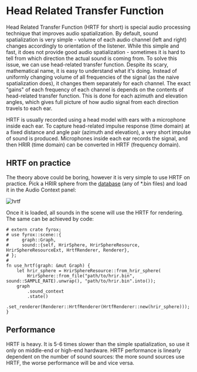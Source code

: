 # Head Related Transfer Function

Head Related Transfer Function (HRTF for short) is special audio processing technique that improves audio spatialization.
By default, sound spatialization is very simple - volume of each audio channel (left and right) changes accordingly to
orientation of the listener. While this simple and fast, it does not provide good audio spatialization - sometimes
it is hard to tell from which direction the actual sound is coming from. To solve this issue, we can use head-related
transfer function. Despite its scary, mathematical name, it is easy to understand what it's doing. Instead of uniformly
changing volume of all frequencies of the signal (as the naive spatialization does), it changes them separately for
each channel. The exact "gains" of each frequency of each channel is depends on the contents of head-related transfer
function. This is done for each azimuth and elevation angles, which gives full picture of how audio signal from each
direction travels to each ear.

HRTF is usually recorded using a head model with ears with a microphone inside each ear. To capture head-related impulse
response (time domain) at a fixed distance and angle pair (azimuth and elevation), a very short impulse of sound is produced.
Microphones inside each ear records the signal, and then HRIR (time domain) can be converted in HRTF (frequency domain).

## HRTF on practice

The theory above could be boring, however it is very simple to use HRTF on practice. Pick a HRIR sphere from the 
[database](https://github.com/mrDIMAS/hrir_sphere_builder/tree/master/hrtf_base/IRCAM) (any of *.bin files) and load
it in the Audio Context panel:

![hrtf](hrtf.png)

Once it is loaded, all sounds in the scene will use the HRTF for rendering. The same can be achieved by code:

```rust,no_run
# extern crate fyrox;
# use fyrox::scene::{
#     graph::Graph,
#     sound::{self, HrirSphere, HrirSphereResource, HrirSphereResourceExt, HrtfRenderer, Renderer},
# };
#
fn use_hrtf(graph: &mut Graph) {
    let hrir_sphere = HrirSphereResource::from_hrir_sphere(
        HrirSphere::from_file("path/to/hrir.bin", sound::SAMPLE_RATE).unwrap(), "path/to/hrir.bin".into());
    graph
        .sound_context
        .state()
        .set_renderer(Renderer::HrtfRenderer(HrtfRenderer::new(hrir_sphere)));
}
```

## Performance

HRTF is heavy. It is 5-6 times slower than the simple spatialization, so use it only on middle-end or high-end hardware.
HRTF performance is linearly dependent on the number of sound sources: the more sound sources use HRTF, the worse performance
will be and vice versa.

